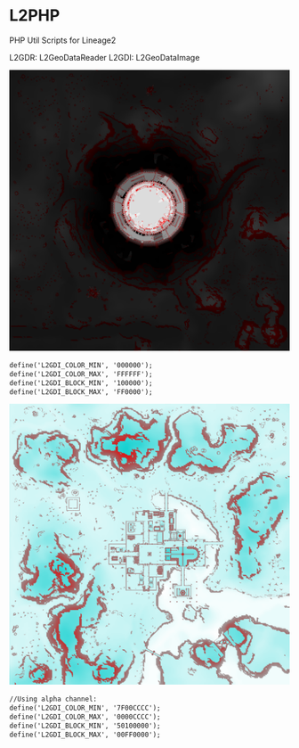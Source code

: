 # L2PHP
PHP Util Scripts for Lineage2

L2GDR: L2GeoDataReader
L2GDI: L2GeoDataImage


![Example 1](https://raw.githubusercontent.com/YveOne/L2PHP/master/example1.png "Example 1")
```
define('L2GDI_COLOR_MIN', '000000');
define('L2GDI_COLOR_MAX', 'FFFFFF');
define('L2GDI_BLOCK_MIN', '100000');
define('L2GDI_BLOCK_MAX', 'FF0000');
```

![Example 2](https://raw.githubusercontent.com/YveOne/L2PHP/master/example2.png "Example 2")
```
//Using alpha channel:
define('L2GDI_COLOR_MIN', '7F00CCCC');
define('L2GDI_COLOR_MAX', '0000CCCC');
define('L2GDI_BLOCK_MIN', '50100000');
define('L2GDI_BLOCK_MAX', '00FF0000');
```

